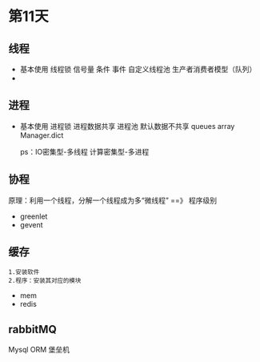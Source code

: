 # 第11天

## 线程
* 基本使用
  线程锁
    信号量
    条件
    事件
  自定义线程池
  生产者消费者模型（队列）
*
## 进程
* 基本使用
  进程锁
  进程数据共享
  进程池
    默认数据不共享
    queues
    array
    Manager.dict
  
  ps：IO密集型-多线程
      计算密集型-多进程
      

## 协程
  原理：利用一个线程，分解一个线程成为多“微线程” ==》 程序级别
* greenlet
* gevent

## 缓存
    1.安装软件
    2.程序：安装其对应的模块
* mem
* redis

## rabbitMQ





Mysql
ORM
堡垒机
